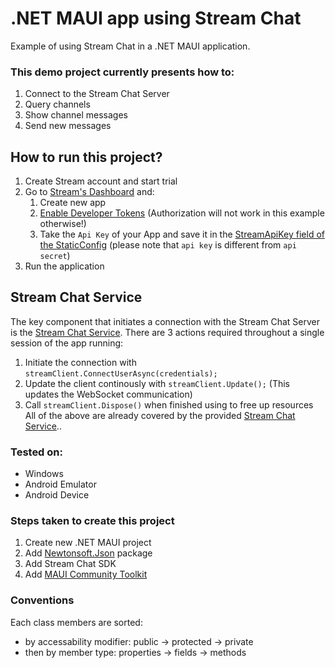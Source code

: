 # .NET MAUI app using Stream Chat
Example of using Stream Chat in a .NET MAUI application.

### This demo project currently presents how to:
1. Connect to the Stream Chat Server
2. Query channels
3. Show channel messages
4. Send new messages

## How to run this project?
1. Create Stream account and start trial
2. Go to [Stream's Dashboard](https://dashboard.getstream.io/) and:
    1. Create new app
    2. [Enable Developer Tokens](https://getstream.io/chat/docs/unity/tokens_and_authentication/?language=unity#developer-tokens) (Authorization will not work in this example otherwise!)
    3. Take the `Api Key` of your App and save it in the [StreamApiKey field of the StaticConfig](https://github.com/sierpinskid/stream-chat-dotnet-maui/blob/main/StreamChatMaui/StaticConfig.cs) (please note that `api key` is different from `api secret`)
3. Run the application

## Stream Chat Service
The key component that initiates a connection with the Stream Chat Server is the [Stream Chat Service](https://github.com/sierpinskid/stream-chat-dotnet-maui/blob/main/StreamChatMaui/Services/StreamChatService.cs). There are 3 actions required throughout a single session of the app running:
1. Initiate the connection with `streamClient.ConnectUserAsync(credentials);`
2. Update the client continously with `streamClient.Update();` (This updates the WebSocket communication)
3. Call `streamClient.Dispose()` when finished using to free up resources
All of the above are already covered by the provided [Stream Chat Service](https://github.com/sierpinskid/stream-chat-dotnet-maui/blob/main/StreamChatMaui/Services/StreamChatService.cs)..

### Tested on:
- Windows
- Android Emulator
- Android Device

### Steps taken to create this project
1. Create new .NET MAUI project
2. Add [Newtonsoft.Json](https://www.nuget.org/packages/Newtonsoft.Json/) package
3. Add Stream Chat SDK
4. Add [MAUI Community Toolkit](https://learn.microsoft.com/en-us/dotnet/communitytoolkit/maui/get-started?tabs=CommunityToolkitMaui)

### Conventions
Each class members are sorted:
- by accessability modifier: public -> protected -> private
- then by member type: properties -> fields -> methods
